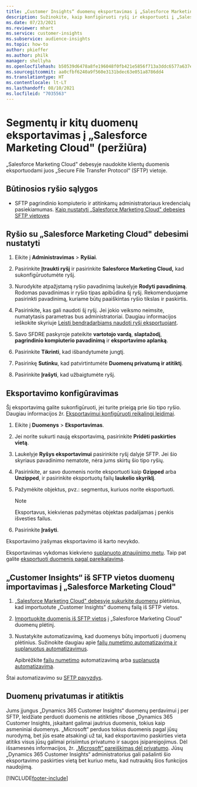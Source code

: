 ```yaml
---
title: „Customer Insights“ duomenų eksportavimas į „Salesforce Marketing Cloud"
description: Sužinokite, kaip konfigūruoti ryšį ir eksportuoti į „Salesforce Marketing Cloud“.
ms.date: 07/23/2021
ms.reviewer: mhart
ms.service: customer-insights
ms.subservice: audience-insights
ms.topic: how-to
author: pkieffer
ms.author: philk
manager: shellyha
ms.openlocfilehash: b50539d6478a8fe196048f0fb421e5856f713a3ddc6577a637e593f90857ae8b
ms.sourcegitcommit: aa0cfbf6240a9f560e3131bdec63e051a8786dd4
ms.translationtype: HT
ms.contentlocale: lt-LT
ms.lasthandoff: 08/10/2021
ms.locfileid: "7035563"
---
```

# <a name="export-segments-and-other-data-to-salesforce-marketing-cloud-preview"></a>Segmentų ir kitų duomenų eksportavimas į „Salesforce Marketing Cloud" (peržiūra)

„Salesforce Marketing Cloud" debesyje naudokite klientų duomenis eksportuodami juos „Secure File Transfer Protocol“ (SFTP) vietoje.

## <a name="prerequisites-for-connection"></a>Būtinosios ryšio sąlygos

- SFTP pagrindinio kompiuterio ir atitinkamų administratoriaus kredencialų pasiekiamumas. [Kaip nustatyti „Salesforce Marketing Cloud" debesies SFTP vietoves](https://help.salesforce.com/articleView?id=sf.mc_es_configure_enhanced_ftp.htm&type=5) 

## <a name="set-up-the-connection-to-salesforce-marketing-cloud"></a>Ryšio su „Salesforce Marketing Cloud" debesimi nustatyti

1. Eikite į **Administravimas** > **Ryšiai**.

1. Pasirinkite **Įtraukti ryšį** ir pasirinkite **Salesforce Marketing Cloud,** kad sukonfigūruotumėte ryšį.

1. Nurodykite atpažįstamą ryšio pavadinimą laukelyje **Rodyti pavadinimą**. Rodomas pavadinimas ir ryšio tipas apibūdina šį ryšį. Rekomenduojame pasirinkti pavadinimą, kuriame būtų paaiškintas ryšio tikslas ir paskirtis.

1. Pasirinkite, kas gali naudoti šį ryšį. Jei jokio veiksmo neimsite, numatytasis parametras bus administratoriai. Daugiau informacijos ieškokite skyriuje [Leisti bendradarbiams naudoti ryšį eksportuojant](connections.md#allow-contributors-to-use-a-connection-for-exports).

1. Savo SFDRE paskyroje pateikite **vartotojo vardą**, **slaptažodį**, **pagrindinio kompiuterio pavadinimą** ir **eksportavimo aplanką**.

1. Pasirinkite **Tikrinti**, kad išbandytumėte jungtį.

1. Pasirinkę **Sutinku**, kad patvirtintumėte **Duomenų privatumą ir atitiktį**.

1. Pasirinkite **Įrašyti**, kad užbaigtumėte ryšį.

## <a name="configure-an-export"></a>Eksportavimo konfigūravimas

Šį eksportavimą galite sukonfigūruoti, jei turite prieigą prie šio tipo ryšio. Daugiau informacijos žr. [Eksportavimui konfigūruoti reikalingi leidimai](export-destinations.md#set-up-a-new-export).

1. Eikite į **Duomenys** > **Eksportavimas**.

1. Jei norite sukurti naują eksportavimą, pasirinkite **Pridėti paskirties vietą**.

1. Laukelyje **Ryšys eksportavimui** pasirinkite ryšį dalyje SFTP. Jei šio skyriaus pavadinimo nematote, nėra jums skirtų šio tipo ryšių.

1. Pasirinkite, ar savo duomenis norite eksportuoti kaip **Gzipped** arba **Unzipped**, ir pasirinkite eksportuotų failų **laukelio skyriklį**.

1. Pažymėkite objektus, pvz.: segmentus, kuriuos norite eksportuoti.

   > [!NOTE]
   > Eksportavus, kiekvienas pažymėtas objektas padalijamas į penkis išvesties failus. 

1. Pasirinkite **Įrašyti**.

Eksportavimo įrašymas eksportavimo iš karto nevykdo.

Eksportavimas vykdomas kiekvieno [suplanuoto atnaujinimo metu](system.md#schedule-tab). Taip pat galite [eksportuoti duomenis pagal pareikalavimą](export-destinations.md#run-exports-on-demand). 

## <a name="import-customer-insights-data-from-sftp-location-to-salesforce-marketing-cloud"></a>„Customer Insights“ iš SFTP vietos duomenų importavimas į „Salesforce Marketing Cloud"

1. [„Salesforce Marketing Cloud" debesyje sukurkite duomenų](https://help.salesforce.com/articleView?id=sf.mc_es_create_data_extension.htm&type=5) plėtinius, kad importuotute „Customer Insights" duomenų failą iš SFTP vietos.

2. [Importuokite duomenis iš SFTP vietos](https://help.salesforce.com/articleView?id=sf.mc_es_import_data_extension_classic.htm&type=5) į „Salesforce Marketing Cloud" duomenų plėtinį. 

3. Nustatykite automatizavimą, kad duomenys būtų importuoti į duomenų plėtinius. Sužinokite daugiau apie [failų numetimo automatizavimą ir suplanuotus automatizavimus](https://help.salesforce.com/articleView?id=sf.mc_as_triggered_automations.htm&type=5).

   Apibrėžkite [failų numetimo](https://help.salesforce.com/articleView?id=sf.mc_as_define_a_triggered_automation.htm&type=5) automatizavimą arba [suplanuotą automatizavimą](https://help.salesforce.com/articleView?id=sf.mc_as_define_a_scheduled_automation.htm&type=5). 

Štai automatizavimo su [SFTP pavyzdys](https://help.salesforce.com/articleView?id=sf.mc_as_ftp_and_triggered_automation_scenario.htm&type=5).

## <a name="data-privacy-and-compliance"></a>Duomenų privatumas ir atitiktis

Jums įjungus „Dynamics 365 Customer Insights“ duomenų perdavimui į per SFTP, leidžiate perduoti duomenis ne atitikties ribose „Dynamics 365 Customer Insights, įskaitant galimai jautrius duomenis, tokius kaip asmeniniai duomenys. „Microsoft“ perduos tokius duomenis pagal jūsų nurodymą, bet jūs esate atsakingi už tai, kad eksportavimo paskirties vieta atitiks visus jūsų galimai prisiimtus privatumo ir saugos įsipareigojimus. Dėl išsamesnės informacijos, žr. [„Microsoft“ pareiškimas dėl privatumo](https://go.microsoft.com/fwlink/?linkid=396732).
Jūsų „Dynamics 365 Customer Insights“ administratorius gali pašalinti šio eksportavimo paskirties vietą bet kuriuo metu, kad nutrauktų šios funkcijos naudojimą.

[!INCLUDE[footer-include](../includes/footer-banner.md)]
